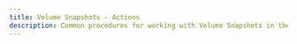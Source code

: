 ```yaml
---
title: Volume Snapshots - Actions
description: Common procedures for working with Volume Snapshots in the RightScale Cloud Management Dashboard. 
---
```

